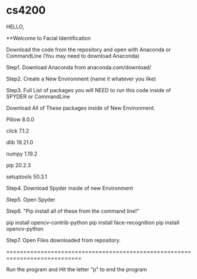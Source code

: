 # cs4200


HELLO, 

**Welcome to Facial Identification

Download the code from the repository and open with Anaconda or CommandLine
(You may need to download Anaconda)

Step1. Download Anaconda from anaconda.com/download/

Step2. Create a New Environment (name it whatever you like)

Step3.
Full List of packages you will NEED to run this code inside of SPYDER or CommandLine

Download All of These packages inside of New Environment.

Pillow	8.0.0	

click	7.1.2	

dlib	19.21.0	

numpy	1.19.2	

pip	20.2.3	

setuptools	50.3.1

Step4. Download Spyder inside of new Environment 

Step5. Open Spyder 

Step6.
"Pip install all of these from the command line!"

pip install opencv-contrib-python
pip install face-recognition
pip install opencv-python

Step7. Open Files downloaded from repository.

============================================================================

Run the program and Hit the letter "p" to end the program 
